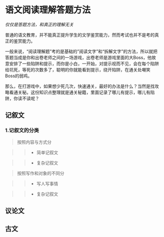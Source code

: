 # 语文阅读理解答题方法

*仅仅是答题方法，和真正的理解无关*



普通的语文教育，并不能真正提升学生的文学鉴赏能力，然而考试也并不是考的真正的鉴赏能力。



一般来说，“阅读理解题”考的是基础的”阅读文字”和“拆解文字”的方法，所以就把答题当成是你和出卷老师之间的一场游戏，出卷老师是游戏里面的大Boss，他故意安排了一些陷阱和提示，而你是小白，一开始，对提示视而不见，会在每个陷阱给坑死，等死的次数多了，聪明的你就能看到提示，绕开陷阱，在通关处嘲笑Boss的弱鸡。



那么，在打游戏中，如果想少死几次，快速通关，最好的办法是什么？当然是找攻略看通关秘。这份知识点整理就是通关秘籍，里面记录了哪儿有提示，哪儿有陷阱，你读不读呢？



## 记叙文

### 1.记叙文的分类

> 按照内容与方式分

>> * 简单记叙文

>> * 复杂记叙文



> 按照写作和对象的不同分

>> * 写人写事情

>> * 复杂记叙文









## 议论文



## 古文



